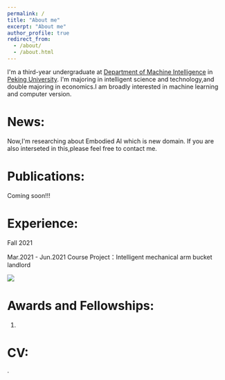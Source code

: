 ```yaml
---
permalink: /
title: "About me"
excerpt: "About me"
author_profile: true
redirect_from: 
  - /about/
  - /about.html
---
```


I'm a third-year undergraduate at [Department of Machine Intelligence](http://www.cis.pku.edu.cn) in [Peking University](https://pku.edu.cn). I'm majoring in
intelligent science and technology,and double majoring in economics.I am broadly interested in machine learning and computer version.

News:
======
Now,I'm researching about Embodied AI which is new domain. If you are also interseted in this,please feel free to contact me.

Publications:
======
Coming soon!!!


Experience:
======

Fall 2021



Mar.2021 - Jun.2021  Course Project：Intelligent mechanical arm bucket landlord

![](https://github.com/Dongzhijin/Dongzhijin.github.io/tree/master/images/Dongzhijin.jpg)







Awards and Fellowships:
======
1.


CV:
======
·


